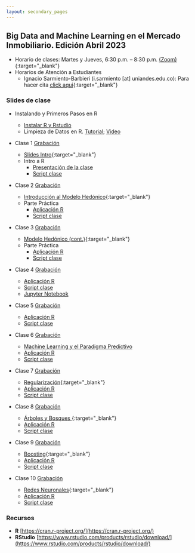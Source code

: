 ```yaml
---
layout: secondary_pages
---
```


## Big Data and Machine Learning en el Mercado Inmobiliario. Edición Abril 2023 


- Horario de clases: Martes y Jueves, 6:30 p.m. – 8:30 p.m. [(Zoom)](https://uniandes-edu-co.zoom.us/j/85773063065){:target="_blank"}
- Horarios de Atención a Estudiantes
	- Ignacio Sarmiento-Barbieri (i.sarmiento [at] uniandes.edu.co): Para hacer cita [click aqui](https://calendly.com/i-sarmiento/horarios-atencion-estudiantes){:target="_blank"}


### Slides de clase

- Instalando y Primeros Pasos en R
	- [Instalar R y Rstudio](https://htmlpreview.github.io/?https://github.com/ignaciomsarmiento/ignaciomsarmiento.github.io/blob/master/teaching/BDML/01_Instalar_R.html)
	- Limpieza de Datos en R. [Tutorial](https://htmlpreview.github.io/?https://github.com/ignaciomsarmiento/ignaciomsarmiento.github.io/blob/master/teaching/BDML/03_Data_Cleaning.html); [Video](https://uniandes-my.sharepoint.com/:v:/g/personal/i_sarmiento_uniandes_edu_co/EQsE3ysUrJJFhG0n63rn5EIB1e5R8JULCrC0Bsk0-exWVQ?e=J7YKmr)


- Clase 1 [Grabación](https://www.dropbox.com/s/xngswn2alb6jd9b/BDML_RE_Clase1.mp4?dl=0)
	- [Slides Intro](BDML/Lecture1.pdf){:target="_blank"}
	- Intro a R
		- [Presentación de la clase](https://lectures-r.gitlab.io/big-data-real-state-202301/clase-01/ )
		- [Script clase](https://gitlab.com/lectures-r/big-data-real-state-202301/clase-01/-/archive/main/clase-01-main.zip?path=clase-01)

	
- Clase 2 [Grabación](https://www.dropbox.com/s/nx2tdu89amfmmko/BDML_RE_Clase2.mp4?dl=0)
	- [Introducción al Modelo Hedónico](https://eduard-martinez.github.io/teaching/big-data/Lecture2.pdf){:target="_blank"}
	- Parte Práctica
		- [Aplicación R](https://lectures-r.gitlab.io/big-data-real-state-202301/clase-02/)
		- [Script clase](https://gitlab.com/lectures-r/big-data-real-state-202301/clase-02/-/archive/main/clase-02-main.zip?path=clase-02)




- Clase 3 [Grabación](https://www.dropbox.com/s/zzaayv05q1888rb/BDML_RE_Clase3.mp4?dl=0)
	- [Modelo Hedónico (cont.)](BDML/Lecture3.pdf){:target="_blank"}
	- Parte Práctica
		- [Aplicación R](https://lectures-r.gitlab.io/big-data-real-state-202301/clase-03/ )
		- [Script clase](https://gitlab.com/lectures-r/big-data-real-state-202301/clase-03/-/archive/main/clase-03-main.zip?path=clase_03)



- Clase 4 [Grabación](https://www.dropbox.com/s/65g5f3h83vj3jcz/BDML_RE_Clase4.mp4?dl=0)
	- [Aplicación R](https://lectures-r.gitlab.io/big-data-real-state-202301/clase-04/)
	- [Script clase](https://gitlab.com/lectures-r/big-data-real-state-202301/clase-04/-/archive/main/clase-04-main.zip?path=clase-04)
	- [Jupyter Notebook](https://github.com/ignaciomsarmiento/ignaciomsarmiento.github.io/blob/master/teaching/BDML/Lecture04/L04_Spatial.ipynb)
	
	
- Clase 5 [Grabación](https://www.dropbox.com/s/fbsx18d952qtsca/BDML_RE_Clase5.mp4?dl=0)
	- [Aplicación R](https://lectures-r.gitlab.io/big-data-real-state-202301/clase-05/)
	- [Script clase](https://gitlab.com/lectures-r/big-data-real-state-202301/clase-05/-/archive/main/clase-05-main.zip?path=clase-05)


- Clase	6 [Grabación](https://www.dropbox.com/s/i7pms72mpjz70jg/BDML_RE_Clase6.mp4?dl=0)
	- [Machine Learning y el Paradigma Predictivo](https://eduard-martinez.github.io/teaching/big-data/Lecture6.pdf)
	- [Aplicación R](https://lectures-r.gitlab.io/big-data-real-state-202301/clase-06/)
	- [Script clase](https://gitlab.com/lectures-r/big-data-real-state-202301/clase-06/-/archive/main/clase-06-main.zip?path=clase-06)


- Clase 7  [Grabación](https://www.dropbox.com/s/wmlhf99ewdj59t3/BDML_RE_Clase7.mp4?dl=0)
	- [Regularización](BDML/Lecture7.pdf){:target="_blank"} 
	- [Aplicación R](https://lectures-r.gitlab.io/big-data-real-state-202301/clase-07/)
	- [Script clase](https://gitlab.com/lectures-r/big-data-real-state-202301/clase-07/-/archive/main/clase-07-main.zip?path=clase-07)



- Clase 8 [Grabación](https://www.dropbox.com/s/1t9o1ctgjw9yalm/BDML_RE_Clase8.mp4?dl=0)
	- [Árboles y Bosques ](BDML/Lecture08.pdf){:target="_blank"} 
	- [Aplicación R](https://lectures-r.gitlab.io/big-data-real-state-202301/clase-08)
	- [Script clase](https://gitlab.com/lectures-r/big-data-real-state-202301/clase-08/-/archive/main/clase-08-main.zip?path=clase-08)


- Clase 9 [Grabación](https://www.dropbox.com/s/8iwsuc3sd3crjnl/BDML_RE_Clase9.mp4?dl=0)
	- [Boosting](BDML/Lecture09.pdf){:target="_blank"} 
	- [Aplicación R](https://lectures-r.gitlab.io/big-data-real-state-202301/clase-09)
	- [Script clase](https://gitlab.com/lectures-r/big-data-real-state-202301/clase-09/-/archive/main/clase-09-main.zip?path=clase-09)


- Clase 10 [Grabación]()
	- [Redes Neuronales](BDML/Lecture10.pdf){:target="_blank"} 
	- [Aplicación R](https://lectures-r.gitlab.io/big-data-real-state-202301/clase-10)
	- [Script clase](https://gitlab.com/lectures-r/big-data-real-state-202301/clase-10/-/archive/main/clase-10-main.zip?path=clase-10)

<!-- 

- Clase 4 
	- [Parte Práctica](https://lectures-r.gitlab.io/big-data-real-state-202202/clase-04/
)

- Clase 5
	- [Parte Práctica]( https://lectures-r.gitlab.io/big-data-real-state-202202/clase-05/)



- Clase 6
	- [Machine Learning y el Paradigma Predictivo](BDML/Lecture6.pdf){:target="_blank"}
	- [Parte Práctica](https://lectures-r.gitlab.io/big-data-real-state-202202/clase-06/)


- Clase 7
	- [Regularización](BDML/Lecture7.pdf){:target="_blank"} 
	- [Parte Práctica](https://lectures-r.gitlab.io/big-data-real-state-202202/clase-07/)


- Clase 8
	- [Arboles y Bosques ](BDML/Lecture8.pdf){:target="_blank"} 
	- [Parte Práctica](https://lectures-r.gitlab.io/big-data-real-state-202202/clase-08/)

- Clase 9
	- [ Boosting](BDML/Lecture9.pdf){:target="_blank"} 
	- [Parte Práctica](https://lectures-r.gitlab.io/big-data-real-state-202202/clase-09/)	

- Clase 10
	- [Redes Neuronales](BDML/Lecture10.pdf){:target="_blank"} 
	- [Parte Práctica](https://lectures-r.gitlab.io/big-data-real-state-202202/clase-10/)	

-->	

<!-- 
	(../404.html){:target="_blank"}

- Clase 10
	- [Redes Neuronales](BDML/Lecture10.pdf){:target="_blank"} 
	- [Python](https://github.com/ignaciomsarmiento/ignaciomsarmiento.github.io/blob/master/teaching/BDML/arboles.ipynb)
-->	
	
### Recursos

- **R**  [https://cran.r-project.org/](https://cran.r-project.org/)
- **RStudio**  [https://www.rstudio.com/products/rstudio/download/](https://www.rstudio.com/products/rstudio/download/)

